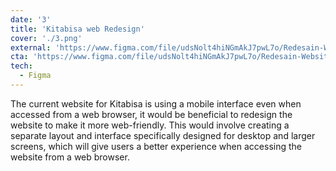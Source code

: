 ```yaml
---
date: '3'
title: 'Kitabisa web Redesign'
cover: './3.png'
external: 'https://www.figma.com/file/udsNolt4hiNGmAkJ7pwL7o/Redesain-Website-Kitabisa.com?type=design&node-id=0%3A1&t=CEvE0oqAVqKgiRWX-1'
cta: 'https://www.figma.com/file/udsNolt4hiNGmAkJ7pwL7o/Redesain-Website-Kitabisa.com?node-id=0%3A1&t=ZLSMxMi2olXK59Wg-1'
tech:
  - Figma
---
```


The current website for Kitabisa is using a mobile interface even when accessed from a web browser, it would be beneficial to redesign the website to make it more web-friendly. This would involve creating a separate layout and interface specifically designed for desktop and larger screens, which will give users a better experience when accessing the website from a web browser.
